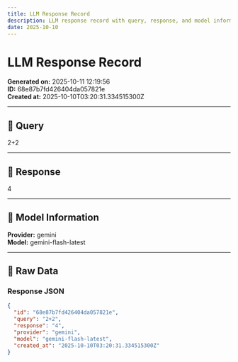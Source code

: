 ```yaml
---
title: LLM Response Record
description: LLM response record with query, response, and model information
date: 2025-10-10
---
```


# LLM Response Record

**Generated on:** 2025-10-11 12:19:56  
**ID:** 68e87b7fd426404da057821e  
**Created at:** 2025-10-10T03:20:31.334515300Z

---

## 🤖 Query

2+2

---

## 💬 Response

4

---

## 🔧 Model Information

**Provider:** gemini  
**Model:** gemini-flash-latest

---

## 📄 Raw Data

### Response JSON
```json
{
  "id": "68e87b7fd426404da057821e",
  "query": "2+2",
  "response": "4",
  "provider": "gemini",
  "model": "gemini-flash-latest",
  "created_at": "2025-10-10T03:20:31.334515300Z"
}
```